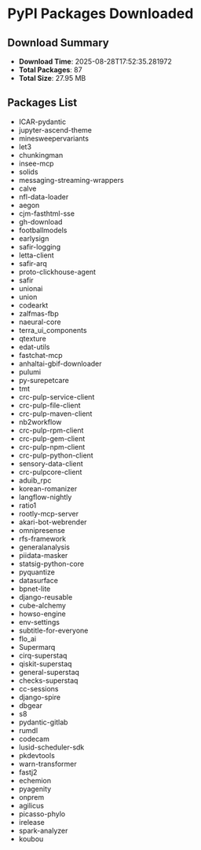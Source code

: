 # PyPI Packages Downloaded

## Download Summary
- **Download Time**: 2025-08-28T17:52:35.281972
- **Total Packages**: 87
- **Total Size**: 27.95 MB

## Packages List
- ICAR-pydantic
- jupyter-ascend-theme
- minesweepervariants
- let3
- chunkingman
- insee-mcp
- solids
- messaging-streaming-wrappers
- calve
- nfl-data-loader
- aegon
- cjm-fasthtml-sse
- gh-download
- footballmodels
- earlysign
- safir-logging
- letta-client
- safir-arq
- proto-clickhouse-agent
- safir
- unionai
- union
- codearkt
- zalfmas-fbp
- naeural-core
- terra_ui_components
- qtexture
- edat-utils
- fastchat-mcp
- anhaltai-gbif-downloader
- pulumi
- py-surepetcare
- tmt
- crc-pulp-service-client
- crc-pulp-file-client
- crc-pulp-maven-client
- nb2workflow
- crc-pulp-rpm-client
- crc-pulp-gem-client
- crc-pulp-npm-client
- crc-pulp-python-client
- sensory-data-client
- crc-pulpcore-client
- aduib_rpc
- korean-romanizer
- langflow-nightly
- ratio1
- rootly-mcp-server
- akari-bot-webrender
- omnipresense
- rfs-framework
- generalanalysis
- piidata-masker
- statsig-python-core
- pyquantize
- datasurface
- bpnet-lite
- django-reusable
- cube-alchemy
- howso-engine
- env-settings
- subtitle-for-everyone
- flo_ai
- Supermarq
- cirq-superstaq
- qiskit-superstaq
- general-superstaq
- checks-superstaq
- cc-sessions
- django-spire
- dbgear
- s8
- pydantic-gitlab
- rumdl
- codecam
- lusid-scheduler-sdk
- pkdevtools
- warn-transformer
- fastj2
- echemion
- pyagenity
- onprem
- agilicus
- picasso-phylo
- irelease
- spark-analyzer
- koubou
